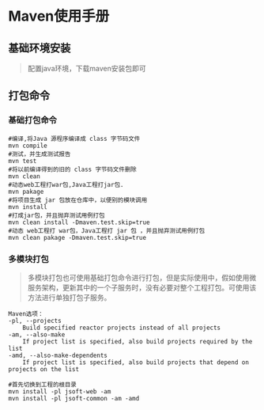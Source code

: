 # Maven使用手册

## 基础环境安装

> 配置java环境，下载maven安装包即可

## 打包命令

### 基础打包命令

```shell
#编译,将Java 源程序编译成 class 字节码文件
mvn compile
#测试，并生成测试报告
mvn test
#将以前编译得到的旧的 class 字节码文件删除
mvn clean
#动态web工程打war包,Java工程打jar包.
mvn pakage
#将项目生成 jar 包放在仓库中，以便别的模块调用
mvn install 
#打成jar包，并且抛弃测试用例打包
mvn clean install -Dmaven.test.skip=true 
#动态 web工程打 war包，Java工程打 jar 包 ，并且抛弃测试用例打包
mvn clean pakage -Dmaven.test.skip=true
```

### 多模块打包

>多模块打包也可使用基础打包命令进行打包，但是实际使用中，假如使用微服务架构，更新其中的一个子服务时，没有必要对整个工程打包。可使用该方法进行单独打包子服务。

```shell
Maven选项：
-pl, --projects
    Build specified reactor projects instead of all projects
-am, --also-make
    If project list is specified, also build projects required by the list
-amd, --also-make-dependents
    If project list is specified, also build projects that depend on projects on the list
```

```shell
#首先切换到工程的根目录
mvn install -pl jsoft-web -am
mvn install -pl jsoft-common -am -amd
```



